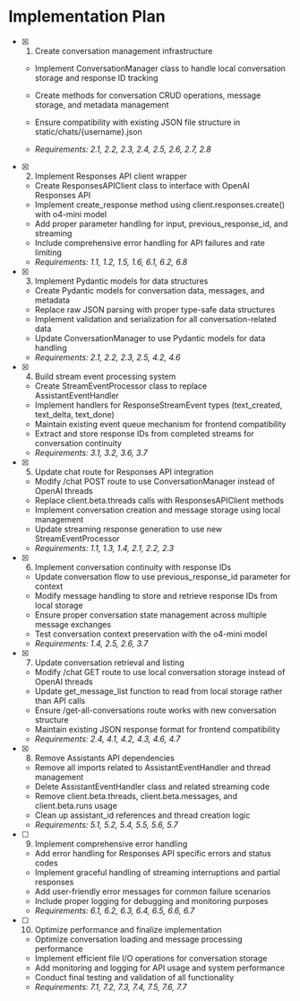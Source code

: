 # Implementation Plan

- [x] 1. Create conversation management infrastructure



  - Implement ConversationManager class to handle local conversation storage and response ID tracking
  - Create methods for conversation CRUD operations, message storage, and metadata management
  - Ensure compatibility with existing JSON file structure in static/chats/{username}.json



  - _Requirements: 2.1, 2.2, 2.3, 2.4, 2.5, 2.6, 2.7, 2.8_

- [x] 2. Implement Responses API client wrapper
  - Create ResponsesAPIClient class to interface with OpenAI Responses API
  - Implement create_response method using client.responses.create() with o4-mini model
  - Add proper parameter handling for input, previous_response_id, and streaming
  - Include comprehensive error handling for API failures and rate limiting
  - _Requirements: 1.1, 1.2, 1.5, 1.6, 6.1, 6.2, 6.8_

- [x] 3. Implement Pydantic models for data structures
  - Create Pydantic models for conversation data, messages, and metadata
  - Replace raw JSON parsing with proper type-safe data structures
  - Implement validation and serialization for all conversation-related data
  - Update ConversationManager to use Pydantic models for data handling
  - _Requirements: 2.1, 2.2, 2.3, 2.5, 4.2, 4.6_

- [x] 4. Build stream event processing system
  - Create StreamEventProcessor class to replace AssistantEventHandler
  - Implement handlers for ResponseStreamEvent types (text_created, text_delta, text_done)
  - Maintain existing event queue mechanism for frontend compatibility
  - Extract and store response IDs from completed streams for conversation continuity
  - _Requirements: 3.1, 3.2, 3.6, 3.7_

- [x] 5. Update chat route for Responses API integration
  - Modify /chat POST route to use ConversationManager instead of OpenAI threads
  - Replace client.beta.threads calls with ResponsesAPIClient methods
  - Implement conversation creation and message storage using local management
  - Update streaming response generation to use new StreamEventProcessor
  - _Requirements: 1.1, 1.3, 1.4, 2.1, 2.2, 2.3_

- [x] 6. Implement conversation continuity with response IDs



  - Update conversation flow to use previous_response_id parameter for context
  - Modify message handling to store and retrieve response IDs from local storage
  - Ensure proper conversation state management across multiple message exchanges
  - Test conversation context preservation with the o4-mini model
  - _Requirements: 1.4, 2.5, 2.6, 3.7_

- [x] 7. Update conversation retrieval and listing



  - Modify /chat GET route to use local conversation storage instead of OpenAI threads
  - Update get_message_list function to read from local storage rather than API calls
  - Ensure /get-all-conversations route works with new conversation structure
  - Maintain existing JSON response format for frontend compatibility
  - _Requirements: 2.4, 4.1, 4.2, 4.3, 4.6, 4.7_


- [x] 8. Remove Assistants API dependencies


  - Remove all imports related to AssistantEventHandler and thread management
  - Delete AssistantEventHandler class and related streaming code
  - Remove client.beta.threads, client.beta.messages, and client.beta.runs usage
  - Clean up assistant_id references and thread creation logic
  - _Requirements: 5.1, 5.2, 5.4, 5.5, 5.6, 5.7_

- [ ] 9. Implement comprehensive error handling
  - Add error handling for Responses API specific errors and status codes
  - Implement graceful handling of streaming interruptions and partial responses
  - Add user-friendly error messages for common failure scenarios
  - Include proper logging for debugging and monitoring purposes
  - _Requirements: 6.1, 6.2, 6.3, 6.4, 6.5, 6.6, 6.7_

- [ ] 10. Optimize performance and finalize implementation
  - Optimize conversation loading and message processing performance
  - Implement efficient file I/O operations for conversation storage
  - Add monitoring and logging for API usage and system performance
  - Conduct final testing and validation of all functionality
  - _Requirements: 7.1, 7.2, 7.3, 7.4, 7.5, 7.6, 7.7_